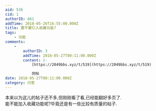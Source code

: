 ```yaml
---
aid: 536
cid: 1
authorID: 661
addTime: 2018-05-26T16:55:00.000Z
title: 要不要引入收藏功能?
tags:
    - 功能
comments:
    -
        authorID: 3
        addTime: 2018-05-27T00:11:00.000Z
        content: |-
            [https://2049bbs.xyz/t/519](https://2049bbs.xyz/t/519)

            同帖
date: 2018-05-27T00:11:00.000Z
category: 问答
---
```


本来以为这儿的帖子还不多,但刚刚看了看,已经能翻好多页了.  
能不能加入收藏功能呢?毕竟还是有一些比较有质量的帖子.
